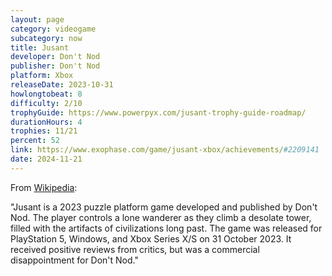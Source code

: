 ```yaml
---
layout: page
category: videogame
subcategory: now
title: Jusant
developer: Don't Nod
publisher: Don't Nod
platform: Xbox
releaseDate: 2023-10-31
howlongtobeat: 8
difficulty: 2/10
trophyGuide: https://www.powerpyx.com/jusant-trophy-guide-roadmap/
durationHours: 4
trophies: 11/21
percent: 52
link: https://www.exophase.com/game/jusant-xbox/achievements/#2209141
date: 2024-11-21
---
```


From [Wikipedia](https://en.wikipedia.org/wiki/Jusant):

"Jusant is a 2023 puzzle platform game developed and published by Don't Nod. The player controls a lone wanderer as they climb a desolate tower, filled with the artifacts of civilizations long past. The game was released for PlayStation 5, Windows, and Xbox Series X/S on 31 October 2023. It received positive reviews from critics, but was a commercial disappointment for Don't Nod."
